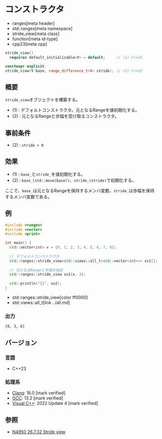 # コンストラクタ
* ranges[meta header]
* std::ranges[meta namespace]
* stride_view[meta class]
* function[meta id-type]
* cpp23[meta cpp]

```cpp
stride_view()
  requires default_initializable<V> = default;     // (1) C++23

constexpr explicit
stride_view(V base, range_difference_t<V> stride); // (2) C++23
```

## 概要

`stride_view`オブジェクトを構築する。

- (1) : デフォルトコンストラクタ。元となるRangeを値初期化する。
- (2) : 元となるRangeと歩幅を受け取るコンストラクタ。

## 事前条件

- (2) : `stride > 0`


## 効果

- (1) : `base_`と`stride_`を値初期化する。
- (2) : `base_(std::move(base))`、`stride_(stride)`で初期化する。

ここで、`base_`は元となるRangeを保持するメンバ変数、`stride_`は歩幅を保持するメンバ変数である。


## 例
```cpp example
#include <ranges>
#include <vector>
#include <print>

int main() {
  std::vector<int> v = {0, 1, 2, 3, 4, 5, 6, 7, 8};
  
  // デフォルトコンストラクタ
  std::ranges::stride_view<std::views::all_t<std::vector<int>>> sv1{};
  
  // 元となるRangeと歩幅を指定
  std::ranges::stride_view sv2{v, 3};
  
  std::println("{}", sv2);
}
```
* std::ranges::stride_view[color ff0000]
* std::views::all_t[link ../all.md]

### 出力
```
[0, 3, 6]
```

## バージョン
### 言語
- C++23

### 処理系
- [Clang](/implementation.md#clang): 16.0 [mark verified]
- [GCC](/implementation.md#gcc): 13.2 [mark verified]
- [Visual C++](/implementation.md#visual_cpp): 2022 Update 4 [mark verified]

## 参照
- [N4950 26.7.32 Stride view](https://timsong-cpp.github.io/cppwp/n4950/range.stride)